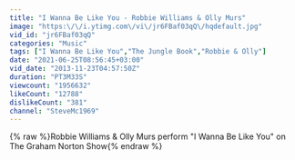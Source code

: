 ```yaml
---
title: "I Wanna Be Like You - Robbie Williams & Olly Murs"
image: "https:\/\/i.ytimg.com\/vi\/jr6FBaf03qQ\/hqdefault.jpg"
vid_id: "jr6FBaf03qQ"
categories: "Music"
tags: ["I Wanna Be Like You","The Jungle Book","Robbie & Olly"]
date: "2021-06-25T08:56:45+03:00"
vid_date: "2013-11-23T04:57:50Z"
duration: "PT3M33S"
viewcount: "1956632"
likeCount: "12788"
dislikeCount: "381"
channel: "SteveMc1969"
---
```

{% raw %}Robbie Williams &amp; Olly Murs perform &quot;I Wanna Be Like You&quot; on The Graham Norton Show{% endraw %}

